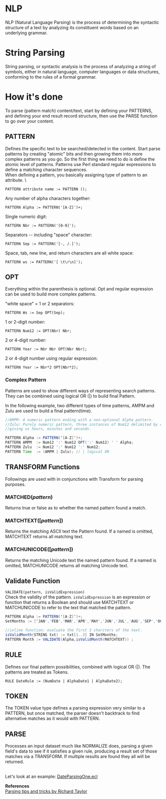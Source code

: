 # NLP

NLP (Natural Language Parsing) is the process of determining the syntactic structure of a text by analyzing its constituent words based on an underlying grammar.

# String Parsing

String parsing, or syntactic analysis is the process of analyzing a string of symbols, either in natural language, computer languages or data structures, conforming to the rules of a formal grammar.

# How it's done

To parse (pattern match) content/text, start by defining your PATTERNS, and defining your end result record structure, then use the PARSE function to go over your content.

## PATTERN

Defines the specific text to be searched/detected in the content. Start parse patterns by creating "atomic" bits and then growing them into more complex patterns as you go. So the first thing we need to do is define the atomic level of patterns. Patterns use Perl standard regular expressions to define a matching character sequences.\
When defining a pattern, you basically assigning type of pattern to an attribute. \

`PATTERN attribute name := PATTERN ();`

Any number of alpha characters together:

    PATTERN Alpha := PATTERN('[A-Z]')+;

Single numeric digit:

    PATTERN Nbr := PATTERN('[0-9]');

Separators -- including "space" character:

    PATTERN Sep := PATTERN('[-, /.]');

Space, tab, new line, and return characters are all white space:

    PATTERN ws := PATTERN('[ \t\r\n]');

## OPT

Everything within the parenthesis is optional. Opt and regular expression can be used to build more complex patterns.

"white space" = 1 or 2 separators:

    PATTERN Ws := Sep OPT(Sep);

1 or 2-digit number:

    PATTERN Num12 := OPT(Nbr) Nbr;

2 or 4-digit number:

    PATTERN Year := Nbr Nbr OPT(Nbr Nbr);

2 or 4-digit number using regular expression:

    PATTERN Year := Nbr*2 OPT(Nbr*2);

### Complex Pattern

Patterns are used to show different ways of representing search patterns. They can be combined using logical OR (|) to build final Pattern.

In the following example, two different types of time patterns, AMPM and Zulu are used to build a final pattern(time).

```java
//AMPM: A numeric pattern ending with a non-optional Alpha pattern.
//Zulu: Purely numeric pattern, three instances of Num12 delimited by colons,
//giving us hours, minutes and seconds.

PATTERN Alpha := PATTERN('[A-Z]')+;
PATTERN AMPM  := Num12 ':' Num12 OPT(':' Num12) ' ' Alpha;
PATTERN Zulu  := Num12 ':' Num12 ':' Num12;
PATTERN Time  := (AMPM | Zulu); // | logical OR
```

## TRANSFORM Functions

Followings are used with in conjunctions with Transform for parsing purposes.

### MATCHED(_pattern_)

Returns true or false as to whether the named pattern found a match.

### MATCHTEXT([*pattern*])

Returns the matching ASCII text the Pattern found. If a named is omitted, MATCHTEXT returns all matching text.

### MATCHUNICODE([*pattern*])

Returns the matching Unicode text the named pattern found. If a named is omitted, MATCHUNICODE returns all matching Unicode text.

## Validate Function

`VALIDATE(pattern, isValidExpression)`\
Check the validity of the pattern. `isValidExpression` is an expression or function that returns a Boolean and should use MATCHTEXT or MATCHUNICODE to refer to the text that matched the pattern.

```java
PATTERN Alpha := PATTERN('[A-Z]')+;
SetMonths := ['JAN','FEB','MAR','APR','MAY','JUN','JUL','AUG','SEP','OCT','NOV','DEC'];

//inline function: evaluate the first 3 charcters of the text.
isValidMonth(STRING txt) := txt[1..3] IN SetMonths;
PATTERN Month := VALIDATE(Alpha,isValidMonth(MATCHTEXT)) ;
```

## RULE

Defines our final pattern possibilities, combined with logical OR (|). The patterns are treated as Tokens.

    RULE DateRule := (NumDate | AlphaDate1 | AlphaDate2);

## TOKEN

The TOKEN value type defines a parsing expression very similar to a PATTERN, but once matched, the parser doesn't backtrack to find alternative matches as it would with PATTERN.

## PARSE

Processes an input dataset much like NORMALIZE does, parsing a given field's data to see if it satisfies a given rule, producing a result set of those matches via a TRANSFORM. If multiple results are found they all will be returned.

\
Let's look at an example: [DateParsingOne.ecl](/source/ecl/DateParsingOne.ecl)

**References**\
[Parsing tips and tricks by Richard Taylor](https://hpccsystems.com/blog/Tips_and_Tricks_for_ECL_Part2_PARSE)

